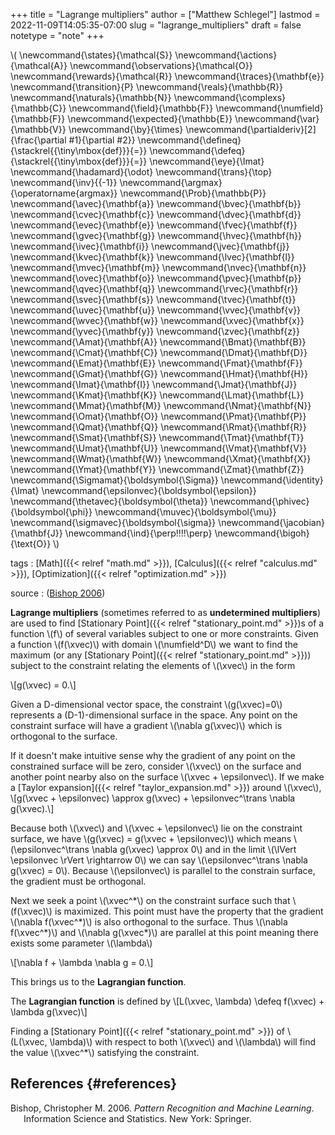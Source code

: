 +++
title = "Lagrange multipliers"
author = ["Matthew Schlegel"]
lastmod = 2022-11-09T14:05:35-07:00
slug = "lagrange_multipliers"
draft = false
notetype = "note"
+++

\\( \newcommand{\states}{\mathcal{S}}
\newcommand{\actions}{\mathcal{A}}
\newcommand{\observations}{\mathcal{O}}
\newcommand{\rewards}{\mathcal{R}}
\newcommand{\traces}{\mathbf{e}}
\newcommand{\transition}{P}
\newcommand{\reals}{\mathbb{R}}
\newcommand{\naturals}{\mathbb{N}}
\newcommand{\complexs}{\mathbb{C}}
\newcommand{\field}{\mathbb{F}}
\newcommand{\numfield}{\mathbb{F}}
\newcommand{\expected}{\mathbb{E}}
\newcommand{\var}{\mathbb{V}}
\newcommand{\by}{\times}
\newcommand{\partialderiv}[2]{\frac{\partial #1}{\partial #2}}
\newcommand{\defineq}{\stackrel{{\tiny\mbox{def}}}{=}}
\newcommand{\defeq}{\stackrel{{\tiny\mbox{def}}}{=}}
\newcommand{\eye}{\Imat}
\newcommand{\hadamard}{\odot}
\newcommand{\trans}{\top}
\newcommand{\inv}{{-1}}
\newcommand{\argmax}{\operatorname{argmax}}
\newcommand{\Prob}{\mathbb{P}}
\newcommand{\avec}{\mathbf{a}}
\newcommand{\bvec}{\mathbf{b}}
\newcommand{\cvec}{\mathbf{c}}
\newcommand{\dvec}{\mathbf{d}}
\newcommand{\evec}{\mathbf{e}}
\newcommand{\fvec}{\mathbf{f}}
\newcommand{\gvec}{\mathbf{g}}
\newcommand{\hvec}{\mathbf{h}}
\newcommand{\ivec}{\mathbf{i}}
\newcommand{\jvec}{\mathbf{j}}
\newcommand{\kvec}{\mathbf{k}}
\newcommand{\lvec}{\mathbf{l}}
\newcommand{\mvec}{\mathbf{m}}
\newcommand{\nvec}{\mathbf{n}}
\newcommand{\ovec}{\mathbf{o}}
\newcommand{\pvec}{\mathbf{p}}
\newcommand{\qvec}{\mathbf{q}}
\newcommand{\rvec}{\mathbf{r}}
\newcommand{\svec}{\mathbf{s}}
\newcommand{\tvec}{\mathbf{t}}
\newcommand{\uvec}{\mathbf{u}}
\newcommand{\vvec}{\mathbf{v}}
\newcommand{\wvec}{\mathbf{w}}
\newcommand{\xvec}{\mathbf{x}}
\newcommand{\yvec}{\mathbf{y}}
\newcommand{\zvec}{\mathbf{z}}
\newcommand{\Amat}{\mathbf{A}}
\newcommand{\Bmat}{\mathbf{B}}
\newcommand{\Cmat}{\mathbf{C}}
\newcommand{\Dmat}{\mathbf{D}}
\newcommand{\Emat}{\mathbf{E}}
\newcommand{\Fmat}{\mathbf{F}}
\newcommand{\Gmat}{\mathbf{G}}
\newcommand{\Hmat}{\mathbf{H}}
\newcommand{\Imat}{\mathbf{I}}
\newcommand{\Jmat}{\mathbf{J}}
\newcommand{\Kmat}{\mathbf{K}}
\newcommand{\Lmat}{\mathbf{L}}
\newcommand{\Mmat}{\mathbf{M}}
\newcommand{\Nmat}{\mathbf{N}}
\newcommand{\Omat}{\mathbf{O}}
\newcommand{\Pmat}{\mathbf{P}}
\newcommand{\Qmat}{\mathbf{Q}}
\newcommand{\Rmat}{\mathbf{R}}
\newcommand{\Smat}{\mathbf{S}}
\newcommand{\Tmat}{\mathbf{T}}
\newcommand{\Umat}{\mathbf{U}}
\newcommand{\Vmat}{\mathbf{V}}
\newcommand{\Wmat}{\mathbf{W}}
\newcommand{\Xmat}{\mathbf{X}}
\newcommand{\Ymat}{\mathbf{Y}}
\newcommand{\Zmat}{\mathbf{Z}}
\newcommand{\Sigmamat}{\boldsymbol{\Sigma}}
\newcommand{\identity}{\Imat}
\newcommand{\epsilonvec}{\boldsymbol{\epsilon}}
\newcommand{\thetavec}{\boldsymbol{\theta}}
\newcommand{\phivec}{\boldsymbol{\phi}}
\newcommand{\muvec}{\boldsymbol{\mu}}
\newcommand{\sigmavec}{\boldsymbol{\sigma}}
\newcommand{\jacobian}{\mathbf{J}}
\newcommand{\ind}{\perp\!\!\!\!\perp}
\newcommand{\bigoh}{\text{O}}
\\)

tags
: [Math]({{< relref "math.md" >}}), [Calculus]({{< relref "calculus.md" >}}), [Optimization]({{< relref "optimization.md" >}})

source
: (<a href="#citeproc_bib_item_1">Bishop 2006</a>)

**Lagrange multipliers** (sometimes referred to as **undetermined multipliers**) are used to find [Stationary Point]({{< relref "stationary_point.md" >}})s of a function \\(f\\) of several variables subject to one or more constraints. Given a function \\(f(\xvec)\\) with domain \\(\numfield^D\\) we want to find the maximum (or any [Stationary Point]({{< relref "stationary_point.md" >}})) subject to the constraint relating the elements of \\(\xvec\\) in the form

\\[g(\xvec) = 0.\\]

Given a D-dimensional vector space, the constraint \\(g(\xvec)=0\\) represents a (D-1)-dimensional surface in the space. Any point on the constraint surface will have a gradient \\(\nabla g(\xvec)\\) which is orthogonal to the surface.

<aside>

If it doesn't make intuitive sense why the gradient of any point on the constrained surface will be zero, consider \\(\xvec\\) on the surface and another point nearby also on the surface \\(\xvec + \epsilonvec\\). If we make a [Taylor expansion]({{< relref "taylor_expansion.md" >}}) around \\(\xvec\\),
\\[g(\xvec + \epsilonvec) \approx g(\xvec) + \epsilonvec^\trans \nabla g(\xvec).\\]

Because both \\(\xvec\\) and \\(\xvec + \epsilonvec\\) lie on the constraint surface, we have \\(g(\xvec) = g(\xvec + \epsilonvec)\\) which means \\(\epsilonvec^\trans \nabla g(\xvec) \approx 0\\) and in the limit \\(\lVert \epsilonvec \rVert \rightarrow 0\\) we can say \\(\epsilonvec^\trans \nabla g(\xvec) = 0\\). Because \\(\epsilonvec\\) is parallel to the constrain surface, the gradient must be orthogonal.

</aside>

Next we seek a point \\(\xvec^\*\\) on the constraint surface such that \\(f(\xvec)\\) is maximized. This point must have the property that the gradient \\(\nabla f(\xvec^\*)\\) is also orthogonal to the surface. Thus \\(\nabla f(\xvec^\*)\\) and \\(\nabla g(\xvec\*)\\) are parallel at this point meaning there exists some parameter \\(\lambda\\)

\\[\nabla f + \lambda \nabla g = 0.\\]

This brings us to the **Lagrangian function**.

<div title="Lagrangian Function" class="definition">

The **Lagrangian function** is defined by
\\[L(\xvec, \lambda) \defeq f(\xvec) + \lambda g(\xvec)\\]

</div>

Finding a [Stationary Point]({{< relref "stationary_point.md" >}}) of \\(L(\xvec, \lambda)\\) with respect to both \\(\xvec\\) and \\(\lambda\\) will find the value \\(\xvec^\*\\) satisfying the constraint.


## References {#references}



<style>.csl-entry{text-indent: -1.5em; margin-left: 1.5em;}</style><div class="csl-bib-body">
  <div class="csl-entry"><a id="citeproc_bib_item_1"></a>Bishop, Christopher M. 2006. <i>Pattern Recognition and Machine Learning</i>. Information Science and Statistics. New York: Springer.</div>
</div>
